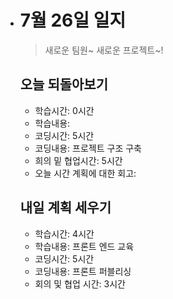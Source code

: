 - # 7월 26일 일지

  > 새로운 팀원~ 새로운 프로젝트~!

  

  ## 오늘 되돌아보기

  - 학습시간: 0시간

  * 학습내용: 
  * 코딩시간: 5시간
  * 코딩내용: 프로젝트 구조 구축
  * 희의 밑 협업시간: 5시간
  * 오늘 시간 계획에 대한 회고:

  

  

  ## 내일 계획 세우기

  - 학습시간: 4시간
  - 학습내용: 프론트 엔드 교육
  - 코딩시간: 5시간
  - 코딩내용: 프론트 퍼블리싱
  - 회의 및 협업 시간: 3시간
